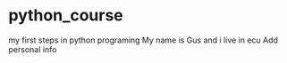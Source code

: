 # python_course
my first steps in python programing
My name is Gus and i live in ecu
Add personal info
